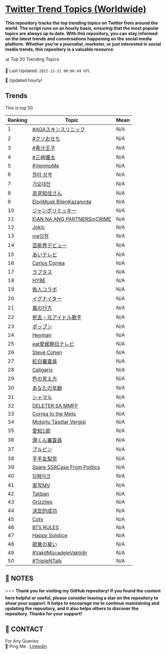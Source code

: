 [Twitter Trend Topics (Worldwide)](./README.md)
==========

**This repository tracks the top trending topics on Twitter from around the world. 
The script runs on an hourly basis, ensuring that the most popular topics are always up to date. 
With this repository, you can stay informed on the latest trends and conversations happening on the social media platform. 
Whether you're a journalist, marketer, or just interested in social media trends, this repository is a valuable resource.**


📊 Top 50 Trending Topics

📆 Last Updated: `2022-12-21 08:06:49 UTC`

🔧 Updated hourly!


## Trends

This is top 50

| Ranking | Topic | Mean |
| ------- | ------------ | ------------ |
| 1 | [#AGAスキンスリニック](http://twitter.com/search?q=%23AGA%e3%82%b9%e3%82%ad%e3%83%b3%e3%82%b9%e3%83%aa%e3%83%8b%e3%83%83%e3%82%af) | N/A |
| 2 | [#クソおせち](http://twitter.com/search?q=%23%e3%82%af%e3%82%bd%e3%81%8a%e3%81%9b%e3%81%a1) | N/A |
| 3 | [#青汁王子](http://twitter.com/search?q=%23%e9%9d%92%e6%b1%81%e7%8e%8b%e5%ad%90) | N/A |
| 4 | [#三崎優太](http://twitter.com/search?q=%23%e4%b8%89%e5%b4%8e%e5%84%aa%e5%a4%aa) | N/A |
| 5 | [#VenmoMe](http://twitter.com/search?q=%23VenmoMe) | N/A |
| 6 | [컬러 성격](http://twitter.com/search?q=%ec%bb%ac%eb%9f%ac+%ec%84%b1%ea%b2%a9) | N/A |
| 7 | [가요대전](http://twitter.com/search?q=%ea%b0%80%ec%9a%94%eb%8c%80%ec%a0%84) | N/A |
| 8 | [高見知佳さん](http://twitter.com/search?q=%e9%ab%98%e8%a6%8b%e7%9f%a5%e4%bd%b3%e3%81%95%e3%82%93) | N/A |
| 9 | [ElonMusk BilenKazanırda](http://twitter.com/search?q=ElonMusk+BilenKazan%c4%b1rda) | N/A |
| 10 | [ジャンボリミッキー](http://twitter.com/search?q=%e3%82%b8%e3%83%a3%e3%83%b3%e3%83%9c%e3%83%aa%e3%83%9f%e3%83%83%e3%82%ad%e3%83%bc) | N/A |
| 11 | [EIAN NA ANG PARTNERSinCRIME](http://twitter.com/search?q=EIAN+NA+ANG+PARTNERSinCRIME) | N/A |
| 12 | [Jokic](http://twitter.com/search?q=Jokic) | N/A |
| 13 | [me당첨](http://twitter.com/search?q=me%eb%8b%b9%ec%b2%a8) | N/A |
| 14 | [芸能界デビュー](http://twitter.com/search?q=%e8%8a%b8%e8%83%bd%e7%95%8c%e3%83%87%e3%83%93%e3%83%a5%e3%83%bc) | N/A |
| 15 | [あいテレビ](http://twitter.com/search?q=%e3%81%82%e3%81%84%e3%83%86%e3%83%ac%e3%83%93) | N/A |
| 16 | [Carlos Correa](http://twitter.com/search?q=Carlos+Correa) | N/A |
| 17 | [ラプタス](http://twitter.com/search?q=%e3%83%a9%e3%83%97%e3%82%bf%e3%82%b9) | N/A |
| 18 | [HYBE](http://twitter.com/search?q=HYBE) | N/A |
| 19 | [咎人コラボ](http://twitter.com/search?q=%e5%92%8e%e4%ba%ba%e3%82%b3%e3%83%a9%e3%83%9c) | N/A |
| 20 | [イグナイター](http://twitter.com/search?q=%e3%82%a4%e3%82%b0%e3%83%8a%e3%82%a4%e3%82%bf%e3%83%bc) | N/A |
| 21 | [風の行方](http://twitter.com/search?q=%e9%a2%a8%e3%81%ae%e8%a1%8c%e6%96%b9) | N/A |
| 22 | [死去・元アイドル歌手](http://twitter.com/search?q=%e6%ad%bb%e5%8e%bb%e3%83%bb%e5%85%83%e3%82%a2%e3%82%a4%e3%83%89%e3%83%ab%e6%ad%8c%e6%89%8b) | N/A |
| 23 | [ポップン](http://twitter.com/search?q=%e3%83%9d%e3%83%83%e3%83%97%e3%83%b3) | N/A |
| 24 | [Heyman](http://twitter.com/search?q=Heyman) | N/A |
| 25 | [eat愛媛朝日テレビ](http://twitter.com/search?q=eat%e6%84%9b%e5%aa%9b%e6%9c%9d%e6%97%a5%e3%83%86%e3%83%ac%e3%83%93) | N/A |
| 26 | [Steve Cohen](http://twitter.com/search?q=Steve+Cohen) | N/A |
| 27 | [紅白審査員](http://twitter.com/search?q=%e7%b4%85%e7%99%bd%e5%af%a9%e6%9f%bb%e5%93%a1) | N/A |
| 28 | [Caligaris](http://twitter.com/search?q=Caligaris) | N/A |
| 29 | [色の見え方](http://twitter.com/search?q=%e8%89%b2%e3%81%ae%e8%a6%8b%e3%81%88%e6%96%b9) | N/A |
| 30 | [あなたの年齢](http://twitter.com/search?q=%e3%81%82%e3%81%aa%e3%81%9f%e3%81%ae%e5%b9%b4%e9%bd%a2) | N/A |
| 31 | [シャマル](http://twitter.com/search?q=%e3%82%b7%e3%83%a3%e3%83%9e%e3%83%ab) | N/A |
| 32 | [DELETER SA MMFF](http://twitter.com/search?q=DELETER+SA+MMFF) | N/A |
| 33 | [Correa to the Mets](http://twitter.com/search?q=Correa+to+the+Mets) | N/A |
| 34 | [Motorlu Taşıtlar Vergisi](http://twitter.com/search?q=Motorlu+Ta%c5%9f%c4%b1tlar+Vergisi) | N/A |
| 35 | [愛知1部](http://twitter.com/search?q=%e6%84%9b%e7%9f%a51%e9%83%a8) | N/A |
| 36 | [潤くん審査員](http://twitter.com/search?q=%e6%bd%a4%e3%81%8f%e3%82%93%e5%af%a9%e6%9f%bb%e5%93%a1) | N/A |
| 37 | [ブルピン](http://twitter.com/search?q=%e3%83%96%e3%83%ab%e3%83%94%e3%83%b3) | N/A |
| 38 | [平手友梨奈](http://twitter.com/search?q=%e5%b9%b3%e6%89%8b%e5%8f%8b%e6%a2%a8%e5%a5%88) | N/A |
| 39 | [Spare SSRCase From Politics](http://twitter.com/search?q=Spare+SSRCase+From+Politics) | N/A |
| 40 | [딥페이크](http://twitter.com/search?q=%eb%94%a5%ed%8e%98%ec%9d%b4%ed%81%ac) | N/A |
| 41 | [実写MV](http://twitter.com/search?q=%e5%ae%9f%e5%86%99MV) | N/A |
| 42 | [Taliban](http://twitter.com/search?q=Taliban) | N/A |
| 43 | [Grizzlies](http://twitter.com/search?q=Grizzlies) | N/A |
| 44 | [決定的成功](http://twitter.com/search?q=%e6%b1%ba%e5%ae%9a%e7%9a%84%e6%88%90%e5%8a%9f) | N/A |
| 45 | [Coty](http://twitter.com/search?q=Coty) | N/A |
| 46 | [BTS RULES](http://twitter.com/search?q=BTS+RULES) | N/A |
| 47 | [Happy Solstice](http://twitter.com/search?q=Happy+Solstice) | N/A |
| 48 | [硫黄の臭い](http://twitter.com/search?q=%e7%a1%ab%e9%bb%84%e3%81%ae%e8%87%ad%e3%81%84) | N/A |
| 49 | [#VakitMücadeleVaktidir](http://twitter.com/search?q=%23VakitM%c3%bccadeleVaktidir) | N/A |
| 50 | [#TripleNTalk](http://twitter.com/search?q=%23TripleNTalk) | N/A |




## 📝 NOTES

⭐⭐⭐ **Thank you for visiting my GitHub repository! If you found the content here helpful or useful, please consider leaving a star on the repository to show your support. It helps to encourage me to continue maintaining and updating the repository, and it also helps others to discover the repository. Thanks for your support!**

## 📨 CONTACT

 For Any Queries:  
            🏓 Ping Me : [LinkedIn](https://www.linkedin.com/in/ercindedeoglu/)